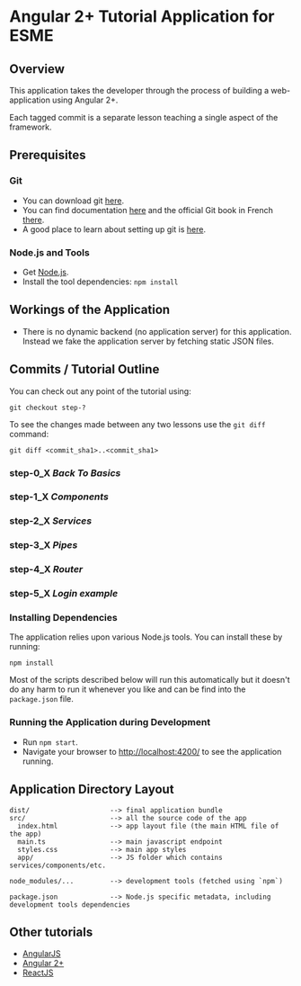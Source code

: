 # Angular 2+ Tutorial Application for ESME

## Overview

This application takes the developer through the process of building a web-application using
Angular 2+.

Each tagged commit is a separate lesson teaching a single aspect of the framework.

## Prerequisites

### Git

- You can download git [here](https://git-scm.com/downloads).
- You can find documentation [here](https://git-scm.com/doc) and the official Git book in French [there](https://git-scm.com/book/fr/v2).
- A good place to learn about setting up git is [here](https://git-scm.com/docs/gittutorial).

### Node.js and Tools

- Get [Node.js](https://nodejs.org/).
- Install the tool dependencies: `npm install`

## Workings of the Application

- There is no dynamic backend (no application server) for this application. Instead we fake the
application server by fetching static JSON files.


## Commits / Tutorial Outline

You can check out any point of the tutorial using:

```
git checkout step-?
```

To see the changes made between any two lessons use the `git diff` command:

```shell
git diff <commit_sha1>..<commit_sha1>
```

### step-0_X _Back To Basics_
### step-1_X _Components_
### step-2_X _Services_
### step-3_X _Pipes_
### step-4_X _Router_
### step-5_X _Login example_

### Installing Dependencies

The application relies upon various Node.js tools. You can install these by running:

```
npm install
```

Most of the scripts described below will run this automatically but it doesn't do any harm to run
it whenever you like and can be find into the `package.json` file.

### Running the Application during Development

- Run `npm start`.
- Navigate your browser to [http://localhost:4200/](http://localhost:4200/) to see the application
running.

## Application Directory Layout

```
dist/                    --> final application bundle
src/                     --> all the source code of the app
  index.html             --> app layout file (the main HTML file of the app)
  main.ts                --> main javascript endpoint
  styles.css             --> main app styles
  app/                   --> JS folder which contains services/components/etc.
  
node_modules/...         --> development tools (fetched using `npm`)

package.json             --> Node.js specific metadata, including development tools dependencies
```

## Other tutorials
 - [AngularJS]()
 - [Angular 2+]() 
 - [ReactJS]()
